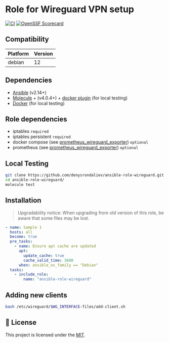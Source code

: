 # Role for Wireguard VPN setup

[![CI](https://github.com/denysrondaliev/ansible-role-wireguard/actions/workflows/ci.yml/badge.svg)](https://github.com/denysrondaliev/ansible-role-wireguard/actions/workflows/ci.yml)
[![OpenSSF Scorecard](https://api.securityscorecards.dev/projects/github.com/denysrondaliev/ansible-role-wireguard/badge)](https://securityscorecards.dev/viewer/?uri=github.com/denysrondaliev/ansible-role-wireguard)

## Compatibility

| Platform | Version |
| -------- | ------- |
| debian   | 12      |

## Dependencies

- [Ansible](https://docs.ansible.com/ansible/latest/installation_guide/intro_installation.html) (v2.14+)
- [Molecule](https://molecule.readthedocs.io/en/latest/installation.html) + (v4.0.4+) + [docker plugin](https://github.com/ansible-community/molecule-plugins) (for local testing)
- [Docker](https://docs.docker.com/get-docker/) (for local testing)

## Role dependencies

- iptables `required`
- iptables persistent `required`
- docker compose (see [prometheus_wireguard_exporter](https://github.com/MindFlavor/prometheus_wireguard_exporter)) `optional`
- prometheus (see [prometheus_wireguard_exporter](https://github.com/MindFlavor/prometheus_wireguard_exporter)) `optional`

## Local Testing

```sh
git clone https://github.com/denysrondaliev/ansible-role-wireguard.git
cd ansible-role-wireguard/
molecule test
```

## Installation

> Upgradability notice: When upgrading from old version of this role, be aware that some files may be lost.

```yml
- name: Sample 1
  hosts: all
  become: true
  pre_tasks:
    - name: Ensure apt cache are updated
      apt:
        update_cache: true
        cache_valid_time: 3600
      when: ansible_os_family == "Debian"
  tasks:
    - include_role:
        name: "ansible-role-wireguard"
```

## Adding new clients

```sh
bash /etc/wireguard/$WG_INTERFACE-files/add-client.sh
```

## 📝 License

This project is licensed under the [MIT](LICENSE).
